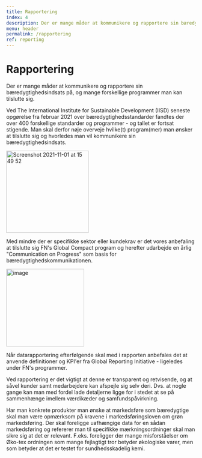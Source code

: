 ```yaml
---
title: Rapportering
index: 4
description: Der er mange måder at kommunikere og rapportere sin bæredygtighedsindsats på, og mange forskellige programmer man kan tilslutte sig.
menu: header
permalink: /rapportering
ref: reporting
---
```


# Rapportering

Der er mange måder at kommunikere og rapportere sin bæredygtighedsindsats på, og mange forskellige programmer man kan tilslutte sig. 

Ved The International Institute for Sustainable Development (IISD) seneste opgørelse fra februar 2021 over bæredygtighedsstandarder fandtes der over 400 forskellige standarder og programmer - og tallet er fortsat stigende. 
Man skal derfor nøje overveje hvilke(t) program(mer) man ønsker at tilslutte sig og hvorledes man vil kommunikere sin bæredygtighedsindsats. 

<img width="219" alt="Screenshot 2021-11-01 at 15 49 52" src="https://user-images.githubusercontent.com/75361000/139691036-e78266fd-000d-42f2-8542-c4cf2f181623.png#pull-right">

Med mindre der er specifikke sektor eller kundekrav er det vores anbefaling at tilslutte sig FN's Global Compact program og herefter udarbejde en årlig "Communication on Progress" som basis for bæredygtighedskommunikationen. 



<img width="207" alt="image" src="https://user-images.githubusercontent.com/75361000/139690616-88511828-c3d6-4e4b-8eac-53b0e2771489.png#pull-left">

Når datarapportering efterfølgende skal med i rapporten anbefales det at anvende definitioner og KPI'er fra Global Reporting Initiative - ligeledes under FN's programmer. 

Ved rapportering er det vigtigt at denne er transparent og retvisende, og at såvel kunder samt medarbejdere kan afspejle sig selv deri. Dvs. at nogle gange kan man med fordel lade detaljerne ligge for i stedet at se på sammenhænge imellem værdikæder og samfundspåvirkning. 



Har man konkrete produkter man ønske at markedsføre som bæredygtige skal man være opmærksom på kravene i markedsføringsloven om grøn markedsføring. Der skal foreligge uafhængige data for en sådan markedsføring og refererer man til specifikke mærkningsordninger skal man sikre sig at det er relevant. F.eks. foreligger der mange misforståelser om Øko-tex ordningen som mange fejlagtigt tror betyder økologiske varer, men som betyder at det er testet for sundhedsskadelig kemi.
